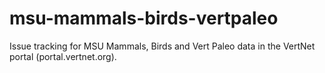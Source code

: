 msu-mammals-birds-vertpaleo
===========================

Issue tracking for MSU Mammals, Birds and Vert Paleo data in the VertNet portal (portal.vertnet.org).
